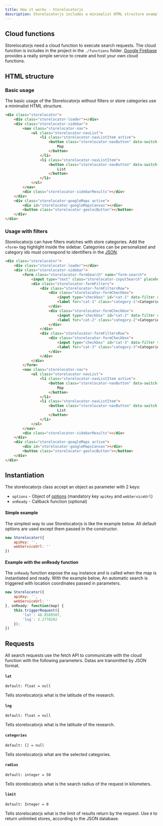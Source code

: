 ```yaml
---
title: How it works - Storelocatorjs
description: Storelocatorjs includes a minimalist HTML structure example to start your storelocator. All options are listed here and can be changed in the constructor
---
```


## Cloud functions

Storelocatorjs need a cloud function to execute search requests. The cloud function is includes in the project in the `./functions` folder. [Google Firebase](https://firebase.google.com/docs/functions) provides a really simple service to create and host your own cloud functions.

## HTML structure

### Basic usage

The basic usage of the Storelocatorjs without filters or store categories use a minimalist HTML structure.

```html
<div class="storelocator">
    <div class="storelocator-loader"></div>
    <div class="storelocator-sidebar">
        <nav class="storelocator-nav">
            <ul class="storelocator-navList">
                <li class="storelocator-navListItem active">
                    <button class="storelocator-navButton" data-switch-view data-target="map">
                        Map
                    </button>
                </li>
                <li class="storelocator-navListItem">
                    <button class="storelocator-navButton" data-switch-view data-target="list">
                        List
                    </button>
                </li>
            </ul>
        </nav>
        <div class="storelocator-sidebarResults"></div>
    </div>
    <div class="storelocator-googleMaps active">
        <div id="storelocator-googleMapsCanvas"></div>
        <button class="storelocator-geolocButton"></button>
    </div>
</div>
```

### Usage with filters

Storelocatorjs can have filters matches with store categories. Add the `<form>` tag highlight inside the sidebar. Categories can be personalized and category ids must correspond to identifiers in the [JSON](getting-started.md#category).

```html hl_lines="4 5 6 7 8 9 10 11 12 13 14 15 16 17 18 19 20 21 22 23 24"
<div class="storelocator">
    <div class="storelocator-loader"></div>
    <div class="storelocator-sidebar">
        <form class="storelocator-formSearch" name="form-search">
            <input type="text" class="storelocator-inputSearch" placeholder="Enter a location" autocomplete="off" />
            <div class="storelocator-formFilters">
                <div class="storelocator-formFiltersRow">
                    <div class="storelocator-formCheckbox">
                        <input type="checkbox" id="cat-1" data-filter checked="checked" value="1" />
                        <label for="cat-1" class="category-1">Categorie 1</label>
                    </div>
                    <div class="storelocator-formCheckbox">
                        <input type="checkbox" id="cat-2" data-filter checked="checked" value="2" />
                        <label for="cat-2" class="category-2">Categorie 2</label>
                    </div>
                </div>
                <div class="storelocator-formFiltersRow">
                    <div class="storelocator-formCheckbox">
                        <input type="checkbox" id="cat-3" data-filter value="3" />
                        <label for="cat-3" class="category-3">Categorie 3</label>
                    </div>
                </div>
            </div>
        </form>
        <nav class="storelocator-nav">
            <ul class="storelocator-navList">
                <li class="storelocator-navListItem active">
                    <button class="storelocator-navButton" data-switch-view data-target="map">
                        Map
                    </button>
                </li>
                <li class="storelocator-navListItem">
                    <button class="storelocator-navButton" data-switch-view data-target="list">
                        List
                    </button>
                </li>
            </ul>
        </nav>
        <div class="storelocator-sidebarResults"></div>
    </div>
    <div class="storelocator-googleMaps active">
        <div id="storelocator-googleMapsCanvas"></div>
        <button class="storelocator-geolocButton"></button>
    </div>
</div>
```

## Instantiation

The storelocatorjs class accept an object as parameter with 2 keys:

* `options` - Object of [options](available-options.md) (mandatory key `apiKey` and `webServiceUrl`)
* `onReady` - Callback function (optional)

#### Simple example

The simplest way to use Storelocatorjs is like the example below. All default options are used except them passed in the constructor.

```javascript
new Storelocator({
    apiKey: '',
    webServiceUrl: ''
})
```

#### Example with the onReady function

The `onReady` function expose the `map` instance and is called when the map is instantiated and ready. With the example below, An automatic search is triggered with location coordinates passed in parameters.

```javascript
new Storelocator({
    apiKey: '',
    webServiceUrl: ''
}, onReady: function(map) {
    this.triggerRequest({
        'lat': 48.8589507,
        'lng': 2.2770202
    });
})
```

## Requests

All search requests use the fetch API to communicate with the cloud function with the following parameters. Datas are transmitted by JSON format.

#### `lat`

`default: float = null`

Tells storelocatorjs what is the latitude of the research.

#### `lng`

`default: float = null`

Tells storelocatorjs what is the latitude of the research.

#### `categories`

`default: [] = null`

Tells storelocatorjs what are the selected categories.

#### `radius`

`default: integer = 50`

Tells storelocatorjs what is the search radius of the request in kilometers.

#### `limit`

`default: Integer = 0`

Tells storelocatorjs what is the limit of results return by the request. Use `0` to return unlimited stores, according to the JSON database.

<script>
  ((window.gitter = {}).chat = {}).options = {
    room: 'store-locator/store-locator'
  };
</script>
<script src="https://sidecar.gitter.im/dist/sidecar.v1.js" async defer></script>
